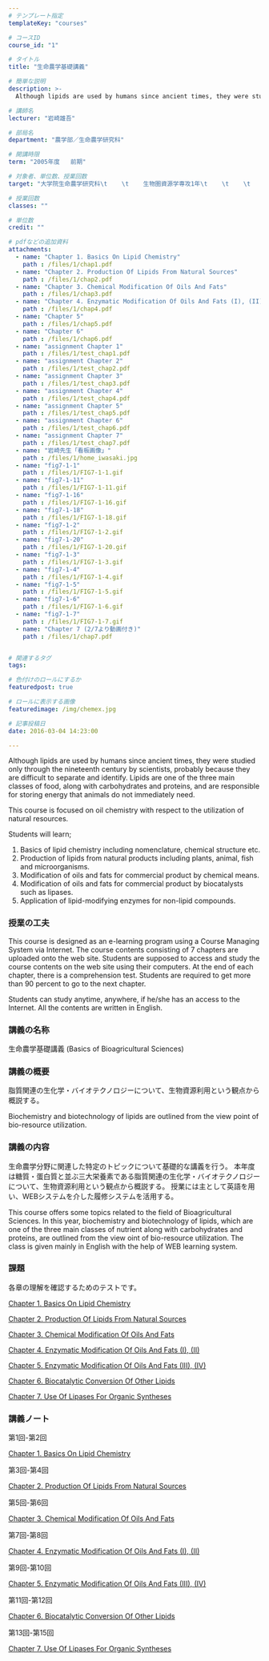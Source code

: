 ```yaml
---
# テンプレート指定
templateKey: "courses"

# コースID
course_id: "1"

# タイトル
title: "生命農学基礎講義"

# 簡単な説明
description: >-
  Although lipids are used by humans since ancient times, they were studied only through the nineteent...

# 講師名
lecturer: "岩崎雄吾"

# 部局名
department: "農学部／生命農学研究科"

# 開講時限
term: "2005年度	前期"

# 対象者、単位数、授業回数
target: "大学院生命農学研究科\t    \t    生物圏資源学専攻1年\t    \t    \t    \t    1単位、週1回全15回"

# 授業回数
classes: ""

# 単位数
credit: ""

# pdfなどの追加資料
attachments: 
  - name: "Chapter 1. Basics On Lipid Chemistry" 
    path : /files/1/chap1.pdf
  - name: "Chapter 2. Production Of Lipids From Natural Sources" 
    path : /files/1/chap2.pdf
  - name: "Chapter 3. Chemical Modification Of Oils And Fats" 
    path : /files/1/chap3.pdf
  - name: "Chapter 4. Enzymatic Modification Of Oils And Fats (I), (II)" 
    path : /files/1/chap4.pdf
  - name: "Chapter 5" 
    path : /files/1/chap5.pdf
  - name: "Chapter 6" 
    path : /files/1/chap6.pdf
  - name: "assignment Chapter 1" 
    path : /files/1/test_chap1.pdf
  - name: "assignment Chapter 2" 
    path : /files/1/test_chap2.pdf
  - name: "assignment Chapter 3" 
    path : /files/1/test_chap3.pdf
  - name: "assignment Chapter 4" 
    path : /files/1/test_chap4.pdf
  - name: "assignment Chapter 5" 
    path : /files/1/test_chap5.pdf
  - name: "assignment Chapter 6" 
    path : /files/1/test_chap6.pdf
  - name: "assignment Chapter 7" 
    path : /files/1/test_chap7.pdf
  - name: "岩崎先生「看板画像」" 
    path : /files/1/home_iwasaki.jpg
  - name: "fig7-1-1" 
    path : /files/1/FIG7-1-1.gif
  - name: "fig7-1-11" 
    path : /files/1/FIG7-1-11.gif
  - name: "fig7-1-16" 
    path : /files/1/FIG7-1-16.gif
  - name: "fig7-1-18" 
    path : /files/1/FIG7-1-18.gif
  - name: "fig7-1-2" 
    path : /files/1/FIG7-1-2.gif
  - name: "fig7-1-20" 
    path : /files/1/FIG7-1-20.gif
  - name: "fig7-1-3" 
    path : /files/1/FIG7-1-3.gif
  - name: "fig7-1-4" 
    path : /files/1/FIG7-1-4.gif
  - name: "fig7-1-5" 
    path : /files/1/FIG7-1-5.gif
  - name: "fig7-1-6" 
    path : /files/1/FIG7-1-6.gif
  - name: "fig7-1-7" 
    path : /files/1/FIG7-1-7.gif
  - name: "Chapter 7 (2/7より動画付き)" 
    path : /files/1/chap7.pdf


# 関連するタグ
tags:

# 色付けのロールにするか
featuredpost: true

# ロールに表示する画像
featuredimage: /img/chemex.jpg

# 記事投稿日
date: 2016-03-04 14:23:00

---
```

Although lipids are used by humans since ancient times, they were studied only through the nineteenth century by scientists, probably because they are difficult to separate and identify. Lipids are one of the three main classes of food, along with carbohydrates and proteins, and are responsible for storing energy that animals do not immediately need.

This course is focused on oil chemistry with respect to the utilization of natural resources.

Students will learn;

  1. Basics of lipid chemistry including nomenclature, chemical structure etc.
  2. Production of lipids from natural products including plants, animal, fish and microorganisms.
  3. Modification of oils and fats for commercial product by chemical means.
  4. Modification of oils and fats for commercial product by biocatalysts such as lipases.
  5. Application of lipid-modifying enzymes for non-lipid compounds.
### 授業の工夫

This course is designed as an e-learning program using a Course Managing System via Internet. The course contents consisting of 7 chapters are uploaded onto the web site. Students are supposed to access and study the course contents on the web site using their computers. At the end of each chapter, there is a comprehension test. Students are required to get more than 90 percent to go to the next chapter. 

Students can study anytime, anywhere, if he/she has an access to the Internet. All the contents are written in English.

### 講義の名称

生命農学基礎講義 (Basics of Bioagricultural Sciences)

### 講義の概要

脂質関連の生化学・バイオテクノロジーについて、生物資源利用という観点から概説する。

Biochemistry and biotechnology of lipids are outlined from the view point of bio-resource utilization.

### 講義の内容

生命農学分野に関連した特定のトピックについて基礎的な講義を行う。 本年度は糖質・蛋白質と並ぶ三大栄養素である脂質関連の生化学・バイオテクノロジーについて、生物資源利用という観点から概説する。 授業には主として英語を用い、WEBシステムを介した履修システムを活用する。 

This course offers some topics related to the field of Bioagricultural Sciences. In this year, biochemistry and biotechnology of lipids, which are one of the three main classes of nutrient along with carbohydrates and proteins, are outlined from the view oint of bio-resource utilization. The class is given mainly in English with the help of WEB learning system. 

### 課題

各章の理解を確認するためのテストです。


[Chapter 1. Basics On Lipid Chemistry](/files/1/test_chap1.pdf) 


[Chapter 2. Production Of Lipids From Natural Sources](/files/1/test_chap2.pdf) 


[Chapter 3. Chemical Modification Of Oils And Fats](/files/1/test_chap3.pdf) 


[Chapter 4. Enzymatic Modification Of Oils And Fats (I), (II)](/files/1/test_chap4.pdf) 


[Chapter 5. Enzymatic Modification Of Oils And Fats (III), (IV)](/files/1/test_chap5.pdf) 


[Chapter 6. Biocatalytic Conversion Of Other Lipids](/files/1/test_chap6.pdf) 


[Chapter 7. Use Of Lipases For Organic Syntheses](/files/1/test_chap7.pdf) 

### 講義ノート

第1回-第2回


[Chapter 1. Basics On Lipid Chemistry](/files/1/chap1.pdf) 

第3回-第4回


[Chapter 2. Production Of Lipids From Natural Sources](/files/1/chap2.pdf) 

第5回-第6回


[Chapter 3. Chemical Modification Of Oils And Fats](/files/1/chap3.pdf) 

第7回-第8回


[Chapter 4. Enzymatic Modification Of Oils And Fats (I), (II)](/files/1/chap4.pdf) 

第9回-第10回


[Chapter 5. Enzymatic Modification Of Oils And Fats (III), (IV)](/files/1/chap5.pdf) 

第11回-第12回


[Chapter 6. Biocatalytic Conversion Of Other Lipids](/files/1/chap6.pdf) 

第13回-第15回


[Chapter 7. Use Of Lipases For Organic Syntheses](/files/1/chap7.pdf) 


